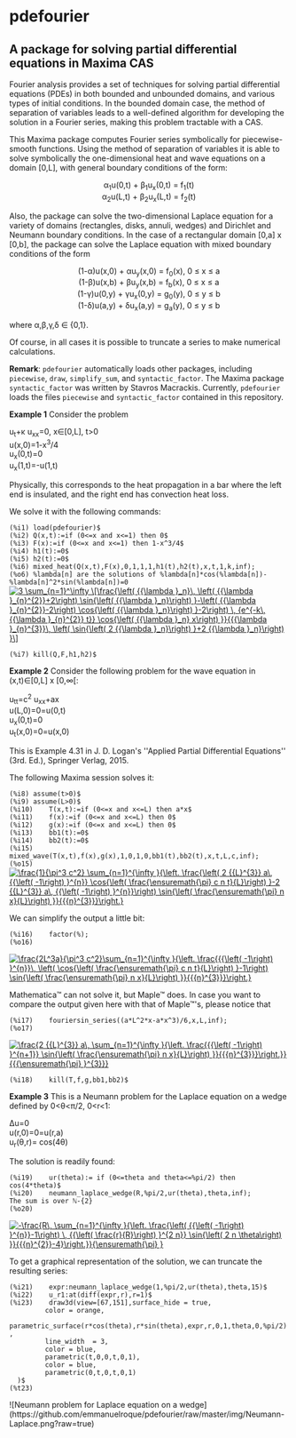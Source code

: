 # pdefourier
## A package for solving partial differential equations in Maxima CAS

Fourier analysis provides a set of techniques for solving partial differential equations (PDEs) in both bounded and unbounded domains, and various types of initial conditions. In the bounded domain case, the method of separation of variables leads to a well-defined algorithm for developing the solution in a Fourier series, making this problem tractable with a CAS.

This Maxima package computes Fourier series symbolically for piecewise-smooth functions. Using the method of separation of variables it is able to solve symbolically the one-dimensional heat and wave equations on a domain [0,L], with general boundary conditions of the form:
<p align="center">
&alpha;<sub>1</sub>u(0,t) + &beta;<sub>1</sub>u<sub>x</sub>(0,t) = f<sub>1</sub>(t) <br>
&alpha;<sub>2</sub>u(L,t) + &beta;<sub>2</sub>u<sub>x</sub>(L,t) = f<sub>2</sub>(t)
</p>

Also, the package can solve the two-dimensional Laplace equation for a variety of domains (rectangles, disks, annuli, wedges) and Dirichlet and Neumann boundary conditions. In the case of a rectangular domain [0,a] x [0,b], the package can solve the Laplace equation with mixed boundary conditions of the form
<p align="center">
(1-&alpha;)u(x,0) + &alpha;u<sub>y</sub>(x,0) = f<sub>0</sub>(x), 0 &le; x &le; a<br>
(1-&beta;)u(x,b) + &beta;u<sub>y</sub>(x,b) = f<sub>b</sub>(x), 0 &le; x &le; a<br>
(1-&gamma;)u(0,y) + &gamma;u<sub>x</sub>(0,y) = g<sub>0</sub>(y), 0 &le; y &le; b<br>
(1-&delta;)u(a,y) + &delta;u<sub>x</sub>(a,y) = g<sub>a</sub>(y), 0 &le; y &le; b<br>
</p>
where &alpha;,&beta;,&gamma;,&delta; &isin; {0,1}.

Of course, in all cases it is possible to truncate a series to make numerical calculations.

**Remark**: `pdefourier` automatically loads other packages, including `piecewise`, `draw`, `simplify_sum`, and `syntactic_factor`. The Maxima package `syntactic_factor` was written by Stavros Macrackis. Currently, `pdefourier` loads the files `piecewise` and `syntactic_factor` contained in this repository.

**Example 1** Consider the problem
<p align="left">
 u<sub>t</sub>+&kappa; u<sub>xx</sub>=0, x&isin;[0,L], t>0 <br>
 u(x,0)=1-x<sup>3</sup>/4<br>
 u<sub>x</sub>(0,t)=0<br>
 u<sub>x</sub>(1,t)=-u(1,t)<br>
</p> 

Physically, this corresponds to the heat propagation in a bar where the left end is insulated, and
the right end has convection heat loss.

We solve it with the following commands:
<p align="left">
<code>(%i1)	load(pdefourier)$</code><br>
<code>(%i2)	Q(x,t):=if (0<=x and x<=1) then 0$</code><br>
<code>(%i3)	F(x):=if (0<=x and x<=1) then 1-x^3/4$</code><br>
<code>(%i4)	h1(t):=0$</code><br>
<code>(%i5)	h2(t):=0$</code><br>
<code>(%i6)	mixed_heat(Q(x,t),F(x),0,1,1,1,h1(t),h2(t),x,t,1,k,inf);</code><br>
<code>(%o6)	%lambda[n] are the solutions of %lambda[n]*cos(%lambda[n])-%lambda[n]^2*sin(%lambda[n])=0</code><br>
<a href="https://www.codecogs.com/eqnedit.php?latex=3&space;\sum_{n=1}^\infty&space;\[\frac{\left(&space;{{\lambda&space;}_n}\,&space;\left(&space;{{\lambda&space;}_{n}^{2}}&plus;2\right)&space;\sin{\left(&space;{{\lambda&space;}_n}\right)&space;}-\left(&space;{{\lambda&space;}_{n}^{2}}-2\right)&space;\cos{\left(&space;{{\lambda&space;}_n}\right)&space;}-2\right)&space;\,&space;{e^{-k\,&space;{{\lambda&space;}_{n}^{2}}&space;t}}&space;\cos{\left(&space;{{\lambda&space;}_n}&space;x\right)&space;}}{{{\lambda&space;}_{n}^{3}}\,&space;\left(&space;\sin{\left(&space;2&space;{{\lambda&space;}_n}\right)&space;}&plus;2&space;{{\lambda&space;}_n}\right)&space;}\]" target="_blank"><img src="https://latex.codecogs.com/svg.latex?3&space;\sum_{n=1}^\infty&space;\[\frac{\left(&space;{{\lambda&space;}_n}\,&space;\left(&space;{{\lambda&space;}_{n}^{2}}&plus;2\right)&space;\sin{\left(&space;{{\lambda&space;}_n}\right)&space;}-\left(&space;{{\lambda&space;}_{n}^{2}}-2\right)&space;\cos{\left(&space;{{\lambda&space;}_n}\right)&space;}-2\right)&space;\,&space;{e^{-k\,&space;{{\lambda&space;}_{n}^{2}}&space;t}}&space;\cos{\left(&space;{{\lambda&space;}_n}&space;x\right)&space;}}{{{\lambda&space;}_{n}^{3}}\,&space;\left(&space;\sin{\left(&space;2&space;{{\lambda&space;}_n}\right)&space;}&plus;2&space;{{\lambda&space;}_n}\right)&space;}\]" title="3 \sum_{n=1}^\infty \[\frac{\left( {{\lambda }_n}\, \left( {{\lambda }_{n}^{2}}+2\right) \sin{\left( {{\lambda }_n}\right) }-\left( {{\lambda }_{n}^{2}}-2\right) \cos{\left( {{\lambda }_n}\right) }-2\right) \, {e^{-k\, {{\lambda }_{n}^{2}} t}} \cos{\left( {{\lambda }_n} x\right) }}{{{\lambda }_{n}^{3}}\, \left( \sin{\left( 2 {{\lambda }_n}\right) }+2 {{\lambda }_n}\right) }\]" /></a>
<p align="left"> 
<code>(%i7)	kill(Q,F,h1,h2)$</code><br>
</p>

**Example 2** Consider the following problem for the wave equation in (x,t)&isin;[0,L] x [0,&infin;[:
<p align="left">
 u<sub>tt</sub>=c<sup>2</sup> u<sub>xx</sub>+ax <br>
 u(L,0)=0=u(0,t)<br>
 u<sub>x</sub>(0,t)=0<br>
 u<sub>t</sub>(x,0)=0=u(x,0)<br>
</p> 

This is Example 4.31 in J. D. Logan's ''Applied Partial Differential Equations'' (3rd. Ed.), Springer Verlag, 2015.

The following Maxima session solves it:

<p align="left">
<code>(%i8)	assume(t>0)$</code><br>
<code>(%i9)	assume(L>0)$</code><br>
<code>(%i10)	T(x,t):=if (0<=x and x<=L) then a*x$</code><br>
<code>(%i11)	f(x):=if (0<=x and x<=L) then 0$</code><br>
<code>(%i12)	g(x):=if (0<=x and x<=L) then 0$</code><br>
<code>(%i13)	bb1(t):=0$</code><br>
<code>(%i14)	bb2(t):=0$</code><br>
<code>(%i15)	mixed_wave(T(x,t),f(x),g(x),1,0,1,0,bb1(t),bb2(t),x,t,L,c,inf);</code><br>
<code>(%o15)</code><br>
  <a href="https://www.codecogs.com/eqnedit.php?latex=\frac{1}{\pi^3&space;c^2}&space;\sum_{n=1}^{\infty&space;}{\left.&space;\frac{\left(&space;2&space;{{L}^{3}}&space;a\,&space;{{\left(&space;-1\right)&space;}^{n}}&space;\cos{\left(&space;\frac{\ensuremath{\pi}&space;c&space;n&space;t}{L}\right)&space;}-2&space;{{L}^{3}}&space;a\,&space;{{\left(&space;-1\right)&space;}^{n}}\right)&space;\sin{\left(&space;\frac{\ensuremath{\pi}&space;n&space;x}{L}\right)&space;}}{{{n}^{3}}}\right.}" target="_blank"><img src="https://latex.codecogs.com/svg.latex?\frac{1}{\pi^3&space;c^2}&space;\sum_{n=1}^{\infty&space;}{\left.&space;\frac{\left(&space;2&space;{{L}^{3}}&space;a\,&space;{{\left(&space;-1\right)&space;}^{n}}&space;\cos{\left(&space;\frac{\ensuremath{\pi}&space;c&space;n&space;t}{L}\right)&space;}-2&space;{{L}^{3}}&space;a\,&space;{{\left(&space;-1\right)&space;}^{n}}\right)&space;\sin{\left(&space;\frac{\ensuremath{\pi}&space;n&space;x}{L}\right)&space;}}{{{n}^{3}}}\right.}" title="\frac{1}{\pi^3 c^2} \sum_{n=1}^{\infty }{\left. \frac{\left( 2 {{L}^{3}} a\, {{\left( -1\right) }^{n}} \cos{\left( \frac{\ensuremath{\pi} c n t}{L}\right) }-2 {{L}^{3}} a\, {{\left( -1\right) }^{n}}\right) \sin{\left( \frac{\ensuremath{\pi} n x}{L}\right) }}{{{n}^{3}}}\right.}" /></a>
</p>
We can simplify the output a little bit:
<p align="left">
<code>(%i16)	factor(%);</code><br>
<code>(%o16)</code><br>
</p>
<a href="https://www.codecogs.com/eqnedit.php?latex=\frac{2L^3a}{\pi^3&space;c^2}\sum_{n=1}^{\infty&space;}{\left.&space;\frac{{{\left(&space;-1\right)&space;}^{n}}\,&space;\left(&space;\cos{\left(&space;\frac{\ensuremath{\pi}&space;c&space;n&space;t}{L}\right)&space;}-1\right)&space;\sin{\left(&space;\frac{\ensuremath{\pi}&space;n&space;x}{L}\right)&space;}}{{{n}^{3}}}\right.}" target="_blank"><img src="https://latex.codecogs.com/svg.latex?\frac{2L^3a}{\pi^3&space;c^2}\sum_{n=1}^{\infty&space;}{\left.&space;\frac{{{\left(&space;-1\right)&space;}^{n}}\,&space;\left(&space;\cos{\left(&space;\frac{\ensuremath{\pi}&space;c&space;n&space;t}{L}\right)&space;}-1\right)&space;\sin{\left(&space;\frac{\ensuremath{\pi}&space;n&space;x}{L}\right)&space;}}{{{n}^{3}}}\right.}" title="\frac{2L^3a}{\pi^3 c^2}\sum_{n=1}^{\infty }{\left. \frac{{{\left( -1\right) }^{n}}\, \left( \cos{\left( \frac{\ensuremath{\pi} c n t}{L}\right) }-1\right) \sin{\left( \frac{\ensuremath{\pi} n x}{L}\right) }}{{{n}^{3}}}\right.}" /></a>

Mathematica&trade; can not solve it, but Maple&trade; does. In case you want to compare the output
given here with that of Maple&trade;'s, please notice that
<p align="left">
<code>(%i17)	fouriersin_series((a*L^2*x-a*x^3)/6,x,L,inf);</code><br>
<code>(%o17)</code>
</p>
<a href="https://www.codecogs.com/eqnedit.php?latex=\frac{2&space;{{L}^{3}}&space;a\,&space;\sum_{n=1}^{\infty&space;}{\left.&space;\frac{{{\left(&space;-1\right)&space;}^{n&plus;1}}&space;\sin{\left(&space;\frac{\ensuremath{\pi}&space;n&space;x}{L}\right)&space;}}{{{n}^{3}}}\right.}}{{{\ensuremath{\pi}&space;}^{3}}}" target="_blank"><img src="https://latex.codecogs.com/svg.latex?\frac{2&space;{{L}^{3}}&space;a\,&space;\sum_{n=1}^{\infty&space;}{\left.&space;\frac{{{\left(&space;-1\right)&space;}^{n&plus;1}}&space;\sin{\left(&space;\frac{\ensuremath{\pi}&space;n&space;x}{L}\right)&space;}}{{{n}^{3}}}\right.}}{{{\ensuremath{\pi}&space;}^{3}}}" title="\frac{2 {{L}^{3}} a\, \sum_{n=1}^{\infty }{\left. \frac{{{\left( -1\right) }^{n+1}} \sin{\left( \frac{\ensuremath{\pi} n x}{L}\right) }}{{{n}^{3}}}\right.}}{{{\ensuremath{\pi} }^{3}}}" /></a>
<p align="left">
<code>(%i18)	kill(T,f,g,bb1,bb2)$</code><br>
</p>

 **Example 3** This is a  Neumann problem for the Laplace equation on a wedge defined by 0<&theta;<&pi;/2, 0<r<1:
<p align="left">
 &Delta;u=0 <br>
 u(r,0)=0=u(r,a) <br>
 u<sub>r</sub>(&theta;,r)= cos(4&theta;)<br>
</p>

The solution is readily found:

<p align="left">
<code>(%i19)	ur(theta):= if (0<=theta and theta<=%pi/2) then cos(4*theta)$</code><br>
<code>(%i20)	neumann_laplace_wedge(R,%pi/2,ur(theta),theta,inf);</code><br>
<code>The sum is over &#x2115;-{2}</code><br>
<code>(%o20)</code><br>
</p>
<a href="https://www.codecogs.com/eqnedit.php?latex=-\frac{R\,&space;\sum_{n=1}^{\infty&space;}{\left.&space;\frac{\left(&space;{{\left(&space;-1\right)&space;}^{n}}-1\right)&space;\,&space;{{\left(&space;\frac{r}{R}\right)&space;}^{2&space;n}}&space;\sin{\left(&space;2&space;n&space;\theta\right)&space;}}{{{n}^{2}}-4}\right.}}{\ensuremath{\pi}&space;}" target="_blank"><img src="https://latex.codecogs.com/svg.latex?-\frac{R\,&space;\sum_{n=1}^{\infty&space;}{\left.&space;\frac{\left(&space;{{\left(&space;-1\right)&space;}^{n}}-1\right)&space;\,&space;{{\left(&space;\frac{r}{R}\right)&space;}^{2&space;n}}&space;\sin{\left(&space;2&space;n&space;\theta\right)&space;}}{{{n}^{2}}-4}\right.}}{\ensuremath{\pi}&space;}" title="-\frac{R\, \sum_{n=1}^{\infty }{\left. \frac{\left( {{\left( -1\right) }^{n}}-1\right) \, {{\left( \frac{r}{R}\right) }^{2 n}} \sin{\left( 2 n \theta\right) }}{{{n}^{2}}-4}\right.}}{\ensuremath{\pi} }" /></a>

To get a graphical representation of the solution, we can truncate the resulting series:

<p align="left">
<code>(%i21)	expr:neumann_laplace_wedge(1,%pi/2,ur(theta),theta,15)$</code><br>
<code>(%i22)	u_r1:at(diff(expr,r),r=1)$</code><br>
<code>(%i23)	draw3d(view=[67,151],surface_hide = true,</code><br>
<code>	       color = orange,</code><br>
<code>	       parametric_surface(r*cos(theta),r*sin(theta),expr,r,0,1,theta,0,%pi/2),</code><br>
<code>	       line_width  = 3,</code><br>
<code>	       color = blue,</code><br>
<code>	       parametric(t,0,0,t,0,1),</code><br>
<code>	       color = blue,</code><br>
<code>	       parametric(0,t,0,t,0,1)</code><br>
<code>	)$</code><br>
<code>(%t23)</code><br>	 
</p>
![Neumann problem for Laplace equation on a wedge](https://github.com/emmanuelroque/pdefourier/raw/master/img/Neumann-Laplace.png?raw=true) 

